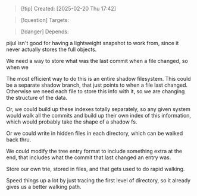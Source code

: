 
>[!tip] Created: [2025-02-20 Thu 17:42]

>[!question] Targets: 

>[!danger] Depends: 

pijul isn't good for having a lightweight snapshot to work from, since it never actually stores the full objects.

We need a way to store what was the last commit when a file changed, so when we 

The most efficient way to do this is an entire shadow filesystem.
This could be a separate shadow branch, that just points to when a file last changed.
Otherwise we need each file to store this info with it, so we are changing the structure of the data.

Or, we could build up these indexes totally separately, so any given system would walk all the commits and build up their own index of this information, which would probably take the shape of a shadow fs.

Or we could write in hidden files in each directory, which can be walked back thru. 

We could modify the tree entry format to include something extra at the end, that includes what the commit that last changed an entry was.

Store our own trie, stored in files, and that gets used to do rapid walking.

Speed things up a lot by just tracing the first level of directory, so it already gives us a better walking path.
